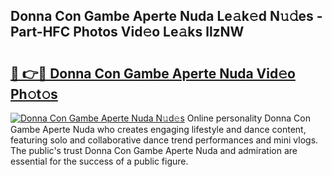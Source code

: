 ## Donna Con Gambe Aperte Nuda Le𝚊k𝚎d N𝚞𝚍es - Part-HFC Photos Vid𝚎o Le𝚊ks llzNW

# <h2><a href="http://fbef1pu.evod.top/?m=Donna+Con+Gambe+Aperte+Nuda">🔗 👉🔴 Donna Con Gambe Aperte Nuda Vid𝚎o Ph𝚘t𝚘s</a></h2>

[![Donna Con Gambe Aperte Nuda N𝚞d𝚎s](https://i.imgur.com/8V9OHl7.gif)](http://fbef1pu.evod.top/?m=Donna+Con+Gambe+Aperte+Nuda)
Online personality Donna Con Gambe Aperte Nuda who creates engaging lifestyle and dance content, featuring solo and collaborative dance trend performances and mini vlogs. The public's trust Donna Con Gambe Aperte Nuda and admiration are essential for the success of a public figure. 
